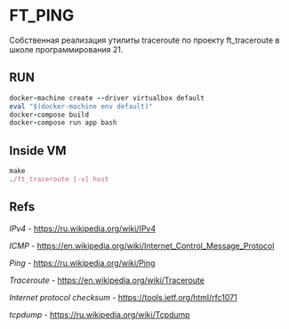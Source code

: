 # FT_PING
Собственная реализация утилиты traceroute по проекту ft_traceroute в школе программирования 21.


## RUN

```ruby
docker-machine create --driver virtualbox default
eval "$(docker-machine env default)"
docker-compose build
docker-compose run app bash
```

## Inside VM
```ruby
make
./ft_traceroute [-v] host
```

## Refs
*IPv4* - https://ru.wikipedia.org/wiki/IPv4

*ICMP* - https://en.wikipedia.org/wiki/Internet_Control_Message_Protocol

*Ping* - https://ru.wikipedia.org/wiki/Ping

*Traceroute* - https://en.wikipedia.org/wiki/Traceroute

*Internet protocol checksum* - https://tools.ietf.org/html/rfc1071

*tcpdump* - https://ru.wikipedia.org/wiki/Tcpdump
